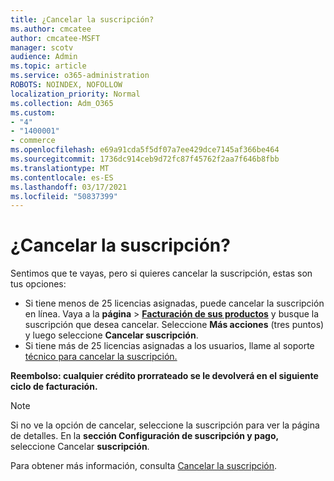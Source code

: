 ```yaml
---
title: ¿Cancelar la suscripción?
ms.author: cmcatee
author: cmcatee-MSFT
manager: scotv
audience: Admin
ms.topic: article
ms.service: o365-administration
ROBOTS: NOINDEX, NOFOLLOW
localization_priority: Normal
ms.collection: Adm_O365
ms.custom:
- "4"
- "1400001"
- commerce
ms.openlocfilehash: e69a91cda5f5df07a7ee429dce7145af366be464
ms.sourcegitcommit: 1736dc914ceb9d72fc87f45762f2aa7f646b8fbb
ms.translationtype: MT
ms.contentlocale: es-ES
ms.lasthandoff: 03/17/2021
ms.locfileid: "50837399"
---
```

# <a name="canceling-your-subscription"></a>¿Cancelar la suscripción?

Sentimos que te vayas, pero si quieres cancelar la suscripción, estas son tus opciones:
  
- Si tiene menos de 25 licencias asignadas, puede cancelar la suscripción en línea. Vaya a la **página** \> **[Facturación de sus productos](https://go.microsoft.com/fwlink/p/?linkid=842054)** y busque la suscripción que desea cancelar. Seleccione **Más acciones** (tres puntos) y luego seleccione **Cancelar suscripción**.
- Si tiene más de 25 licencias asignadas a los usuarios, llame al soporte [técnico para cancelar la suscripción.](https://docs.microsoft.com/microsoft-365/admin/contact-support-for-business-products?view=o365-worldwide)
  
**Reembolso: cualquier crédito prorrateado se le devolverá en el siguiente ciclo de facturación.**

> [!NOTE]
> Si no ve la opción de cancelar, seleccione la suscripción para ver la página de detalles. En la **sección Configuración de suscripción y pago,** seleccione Cancelar **suscripción**.

Para obtener más información, consulta [Cancelar la suscripción](https://docs.microsoft.com/microsoft-365/commerce/subscriptions/cancel-your-subscription).